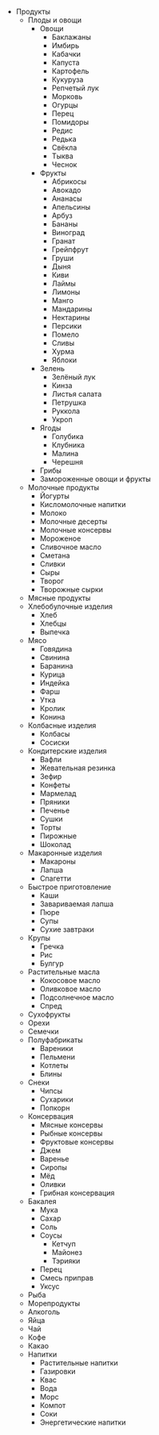 - Продукты
  - Плоды и овощи
    - Овощи
      - Баклажаны
      - Имбирь
      - Кабачки
      - Капуста
      - Картофель
      - Кукуруза
      - Репчетый лук
      - Морковь
      - Огурцы
      - Перец
      - Помидоры
      - Редис
      - Редька
      - Свёкла
      - Тыква
      - Чеснок
    - Фрукты
      - Абрикосы
      - Авокадо
      - Ананасы
      - Апельсины
      - Арбуз
      - Бананы
      - Виноград
      - Гранат
      - Грейпфрут
      - Груши
      - Дыня
      - Киви
      - Лаймы
      - Лимоны
      - Манго
      - Мандарины
      - Нектарины
      - Персики
      - Помело
      - Сливы
      - Хурма
      - Яблоки
    - Зелень
      - Зелёный лук
      - Кинза
      - Листья салата
      - Петрушка
      - Руккола
      - Укроп
    - Ягоды
      - Голубика
      - Клубника
      - Малина
      - Черешня
    - Грибы
    - Замороженные овощи и фрукты
  - Молочные продукты
    - Йогурты
    - Кисломолочные напитки
    - Молоко
    - Молочные десерты
    - Молочные консервы
    - Мороженое
    - Сливочное масло
    - Сметана
    - Сливки
    - Сыры
    - Творог
    - Творожные сырки
  - Мясные продукты
  - Хлебобулочные изделия
    - Хлеб
    - Хлебцы
    - Выпечка
  - Мясо
    - Говядина
    - Свинина
    - Баранина
    - Курица
    - Индейка
    - Фарш
    - Утка
    - Кролик
    - Конина
  - Колбасные изделия
    - Колбасы
    - Сосиски
  - Кондитерские изделия
    - Вафли
    - Жевательная резинка
    - Зефир
    - Конфеты
    - Мармелад
    - Пряники
    - Печенье
    - Сушки
    - Торты
    - Пирожные
    - Шоколад
  - Макаронные изделия
    - Макароны
    - Лапша
    - Спагетти
  - Быстрое приготовление
    - Каши
    - Завариваемая лапша
    - Пюре
    - Супы
    - Сухие завтраки
  - Крупы
    - Гречка
    - Рис
    - Булгур
  - Растительные масла
    - Кокосовое масло
    - Оливковое масло
    - Подсолнечное масло
    - Спред
  - Сухофрукты
  - Орехи
  - Семечки
  - Полуфабрикаты
    - Вареники
    - Пельмени
    - Котлеты
    - Блины
  - Снеки
    - Чипсы
    - Сухарики
    - Попкорн
  - Консервация
    - Мясные консервы
    - Рыбные консервы
    - Фруктовые консервы
    - Джем
    - Варенье
    - Сиропы
    - Мёд
    - Оливки
    - Грибная консервация
  - Бакалея
    - Мука
    - Сахар
    - Соль
    - Соусы
      - Кетчуп
      - Майонез
      - Тэрияки
    - Перец
    - Смесь приправ
    - Уксус
  - Рыба
  - Морепродукты
  - Алкоголь
  - Яйца
  - Чай
  - Кофе
  - Какао
  - Напитки
    - Растительные напитки
    - Газировки
    - Квас
    - Вода
    - Морс
    - Компот
    - Соки
    - Энергетические напитки  

